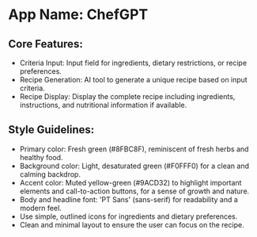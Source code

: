 # **App Name**: ChefGPT

## Core Features:

- Criteria Input: Input field for ingredients, dietary restrictions, or recipe preferences.
- Recipe Generation: AI tool to generate a unique recipe based on input criteria.
- Recipe Display: Display the complete recipe including ingredients, instructions, and nutritional information if available.

## Style Guidelines:

- Primary color: Fresh green (#8FBC8F), reminiscent of fresh herbs and healthy food.
- Background color: Light, desaturated green (#F0FFF0) for a clean and calming backdrop.
- Accent color: Muted yellow-green (#9ACD32) to highlight important elements and call-to-action buttons, for a sense of growth and nature.
- Body and headline font: 'PT Sans' (sans-serif) for readability and a modern feel.
- Use simple, outlined icons for ingredients and dietary preferences.
- Clean and minimal layout to ensure the user can focus on the recipe.